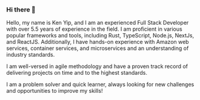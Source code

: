### Hi there 👋

Hello, my name is Ken Yip, and I am an experienced Full Stack Developer with over 5.5 years of experience in the field. I am proficient in various popular frameworks and tools, including Rust, TypeScript, Node.js, NextJs, and ReactJS. Additionally, I have hands-on experience with Amazon web services, container services, and microservices and an understanding of industry standards.

I am well-versed in agile methodology and have a proven track record of delivering projects on time and to the highest standards.

I am a problem solver and quick learner, always looking for new challenges and opportunities to improve my skills!
